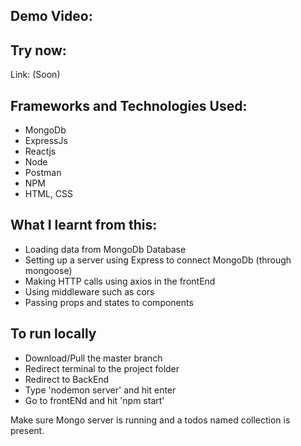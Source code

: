 ## Demo Video:

## Try now:
Link: (Soon)

## Frameworks and Technologies Used:
* MongoDb
* ExpressJs
* Reactjs
* Node
* Postman
* NPM
* HTML, CSS

## What I learnt from this:
* Loading data from MongoDb Database
* Setting up a server using Express to connect MongoDb (through mongoose)
* Making HTTP calls using axios in the frontEnd
* Using middleware such as cors
* Passing props and states to components

## To run locally
* Download/Pull the master branch
* Redirect terminal to the project folder
* Redirect to BackEnd
* Type 'nodemon server' and hit enter
* Go to frontENd and hit 'npm start'

Make sure Mongo server is running and a todos named collection is present.
